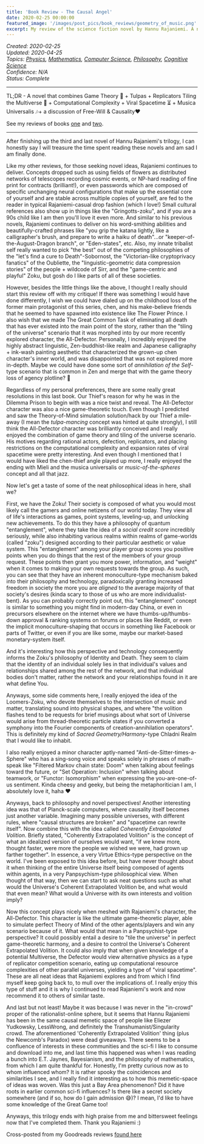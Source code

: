 ```yaml
---
title: 'Book Review - The Causal Angel'
date: 2020-02-25 00:00:00
featured_image: '/images/post_pics/book_reviews/geometry_of_music.png'
excerpt: My review of the science fiction novel by Hannu Rajaniemi. A novel that combines Game Theory 🎲 + Tulpas + Replicators Tiling the Multiverse 👾 + Computational Complexity + Viral Spacetime ⏳ + Musica Universalis 🎶 + a discussion of Free-Will & Causality ❤️  
---
```

*Created: 2020-02-25*  
*Updated: 2020-04-25*  
*Topics: [Physics](https://mundyreimer.github.io/archive), [Mathematics](https://mundyreimer.github.io/archive), [Computer Science](https://mundyreimer.github.io/archive), [Philosophy](https://mundyreimer.github.io/archive), [Cognitive Science](https://mundyreimer.github.io/archive)*  
*Confidence: N/A*  
*Status: Complete* 

---

TL;DR - A novel that combines Game Theory 🎲 + Tulpas + Replicators Tiling the Multiverse 👾 + Computational Complexity + Viral Spacetime ⏳ + Musica Universalis 🎶+ a discussion of Free-Will & Causality❤️

See my reviews of books [one](https://mundyreimer.github.io/blog/book-review-thequantumthief) and [two](https://mundyreimer.github.io/blog/book-review-thefractalprince).

---

After finishing up the third and last novel of Hannu Rajaniemi's trilogy, I can honestly say I will treasure the time spent reading these novels and am sad I am finally done.

Like my other reviews, for those seeking novel ideas, Rajaniemi continues to deliver. Concepts dropped such as using fields of flowers as distributed networks of telescopes recording cosmic events, or NP-hard reading of fine print for contracts (brilliant!), or even passwords which are composed of specific unchanging neural configurations that make up the essential core of yourself and are stable across multiple copies of yourself, are fed to the reader in typical Rajaniemi-casual drop fashion (which I love!) Small cultural references also show up in things like the "Gringotts-zoku", and if you are a 90s child like I am then you'll love it even more. And similar to his previous novels, Rajaniemi continues to deliver on his word-smithing abilities and beautifully-crafted phrases like "you grip the katana lightly, like a calligrapher's brush, and prepare to write a haiku of death"...or "keeper-of-the-August-Dragon branch", or "Eden-states", etc. Also, my innate tribalist self really wanted to pick "the best" out of the competing philosophies of the "let's find a cure to Death"-Sobornost, the "Victorian-like cryptoprivacy fanatics" of the Oubliette, the "linguistic-geometric data compression stories" of the people + wildcode of Sirr, and the "game-centric and playful" Zoku, but gosh do I like parts of all of these societies.

However, besides the little things like the above, I thought I really should start this review off with my critique! If there was something I would have done differently, I wish we could have dialed up on the childhood loss of the former main protagonist of this series, chen, and his make-believe friends that he seemed to have spawned into existence like The Flower Prince. I also wish that we made The Great Common Task of eliminating all death that has ever existed into the main point of the story, rather than the "tiling of the universe" scenario that it was morphed into by our more recently explored character, the All-Defector. Personally, I incredibly enjoyed the highly abstract linguistic, Zen-buddhist-like realm and Japanese calligraphy + ink-wash painting aesthetic that characterized the grown-up chen character's inner world, and was disappointed that was not explored more in-depth. Maybe we could have done some sort of *annihilation of the Self*-type scenario that is common in Zen and merge that with the game theory loss of agency plotline? 🤷

Regardless of my personal preferences, there are some really great resolutions in this last book. Our Thief's reason for why he was in the Dilemma Prison to begin with was a nice twist and reveal. The All-Defector character was also a nice game-theoretic touch. Even though I predicted and saw the Theory-of-Mind simulation solution/hack by our Thief a mile-away (I mean the *tulpa-mancing* concept was hinted at quite strongly), I still think the All-Defector character was brilliantly conceived and I really enjoyed the combination of game theory and tiling of the universe scenario. His motives regarding rational actors, defection, replicators, and placing restrictions on the computational complexity and expansion rates of viral spacetime were pretty interesting. And even though I mentioned that I would have liked the chen-thief angle played up more, I really enjoyed the ending with Mieli and the musica universalis or *music-of-the-spheres* concept and all that jazz.

Now let's get a taste of some of the neat philosophical ideas in here, shall we?

First, we have the Zoku! Their society is composed of what you would most likely call the gamers and online netizens of our world today. They view all of life's interactions as games, point systems, leveling-up, and unlocking new achievements. To do this they have a philosophy of quantum "entanglement", where they take the idea of a *social credit score* incredibly seriously, while also inhabiting various realms within realms of game-worlds (called "zoku") designed according to their particular aesthetic or value system. This "entanglement" among your player group scores you positive points when you do things that the rest of the members of your group request. These points then grant you more power, information, and "weight" when it comes to making your own requests towards the group. As such, you can see that they have an inherent monoculture-type mechanism baked into their philosophy and technology, paradoxically granting increased freedom in society the more you are *aligned* to the average majority of that society's desires (kinda scary to those of us who are more individualist-bent). As you can probably correctly point out, this "entanglement" concept is similar to something you might find in modern-day China, or even in precursors elsewhere on the internet where we have thumbs-up/thumbs-down approval & ranking systems on forums or places like Reddit, or even the implicit monoculture-shaping that occurs in something like Facebook or parts of Twitter, or even if you are like some, maybe our market-based monetary-system itself.

And it's interesting how this perspective and technology consequently informs the Zoku's philosophy of Identity and Death. They seem to claim that the identity of an individual solely lies in that individual's values and relationships shared among the rest of the network, and that individual bodies don't matter, rather the network and your relationships found in it are what define You.

Anyways, some side comments here, I really enjoyed the idea of the Loomers-Zoku, who devote themselves to the intersection of music and matter, translating sound into physical shapes, and where "the volition flashes tend to be requests for brief musings about what sort of Universe would arise from thread-theoretic particle states if you converted a symphony into the Fourier components of creation-annihilation operators". This is definitely my kind of *Sacred Geometry/Harmony*-type Chladni Realm that I would like to inhabit.

I also really enjoyed a minor character aptly-named "Anti-de-Sitter-times-a-Sphere" who has a sing-song voice and speaks solely in phrases of math-speak like "Filtered Markov chain state: Doom" when talking about feelings toward the future, or "Set Operation: Inclusion" when talking about teamwork, or "Functor: Isomorphism" when expressing the you-are-one-of-us sentiment. Kinda cheesy and geeky, but being the metaphoritician I am, I absolutely love it, haha ❤️

Anyways, back to philosophy and novel perspectives! Another interesting idea was that of Planck-scale computers, where causality itself becomes just another variable. Imagining many possible universes, with different rules, where "causal structures are broken" and "spacetime can rewrite itself". Now combine this with the idea called *Coherently Extrapolated Volition*. Briefly stated, "Coherently Extrapolated Volition" is the concept of what an idealized version of ourselves would want, "if we knew more, thought faster, were more the people we wished we were, had grown up farther together". In essence, a very Virtue Ethics-type perspective on the world. I've been exposed to this idea before, but have never thought about it when thinking of the entire Universe itself being composed of agents within agents, in a very Panpsychism-type philosophical view. When thought of that way, then we can start to ask neat questions such as what would the Universe's Coherent Extrapolated Volition be, and what would that even mean? What would a Universe with its own interests and volition imply?

Now this concept plays nicely when meshed with Rajaniemi's character, the All-Defector. This character is like the ultimate game-theoretic player, able to simulate perfect Theory of Mind of the other agents/players and win any scenario because of it. What would that mean in a Panpsychist-type perspective? It could possibly entail a desire to "tile the universe" in perfect game-theoretic harmony, and a desire to control the Universe's Coherent Extrapolated Volition. It could also imply that when given knowledge of a potential Multiverse, the Defector would view alternative physics as a type of replicator competition scenario, eating up computational resource complexities of other parallel universes, yielding a type of "viral spacetime". These are all neat ideas that Rajaniemi explores and from which I find myself keep going back to, to mull over the implications of. I really enjoy this type of stuff and it is why I continued to read Rajaniemi's work and now recommend it to others of similar taste.

And last but not least! Maybe it was because I was never in the "in-crowd" proper of the rationalist-online sphere, but it seems that Hannu Rajaniemi has been in the same causal memetic space of people like Eliezer Yudkowsky, LessWrong, and definitely the Transhumanist/Singularity crowd. The aforementioned 'Coherently Extrapolated Volition' thing (plus the Newcomb's Paradox) were dead giveaways. There seems to be a confluence of interests in these communities and the sci-fi I like to consume and download into me, and last time this happened was when I was reading a bunch into E.T. Jaynes, Bayesianism, and the philosophy of mathematics, from which I am quite thankful for. Honestly, I'm pretty curious now as to whom influenced whom? It is rather spooky the coincidences and similarities I see, and I really find it interesting as to how this memetic-space of ideas was woven. Was this just a Bay Area phenomenon? Did it have roots in earlier common sci-fi influences? Is there like a secret society somewhere (and if so, how do I gain admission 😅)? I mean, I'd like to have some knowledge of the Great Game too!

Anyways, this trilogy ends with high praise from me and bittersweet feelings now that I've completed them. Thank you Rajaniemi :)

Cross-posted from my Goodreads reviews [found here](https://www.goodreads.com/review/show/3265304459)